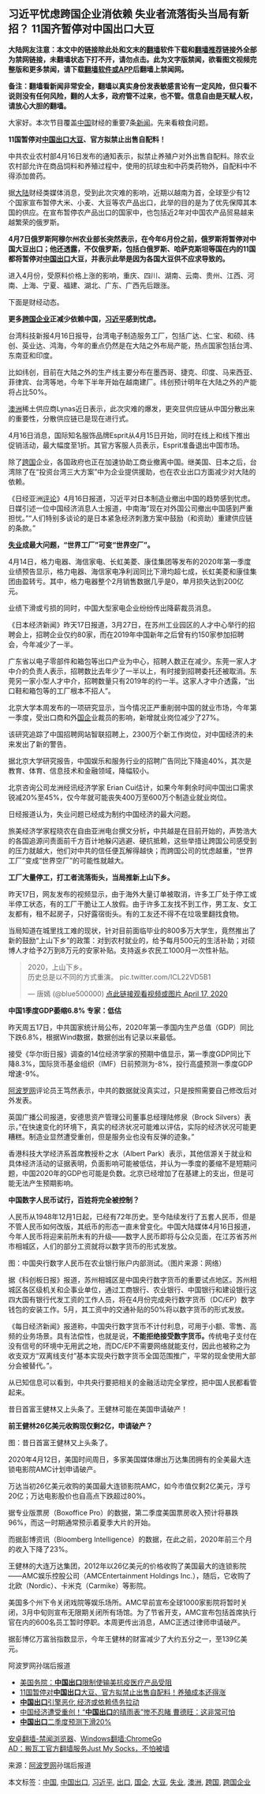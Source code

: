  <h2>习近平忧虑跨国企业消依赖 失业者流落街头当局有新招？ 11国齐暂停对中国出口大豆</h2> <p class="notice"><b>大陆网友注意：本文中的链接除此处和文末的<a href="https://github.com/bannedbook/fanqiang" >翻墙</a>软件下载和<a href="https://github.com/killgcd/justmysocks/blob/master/README.md">翻墙推荐</a>链接外全部为禁网链接，未翻墙状态下打不开，请勿点击。此为文字版禁闻，欲看图文视频完整版和更多禁闻，请下载<a href="https://github.com/bannedbook/fanqiang">翻墙软件或APP</a>后翻墙上禁闻网。</p><p>备注：翻墙看新闻非常安全，翻墙以真实身份发表敏感言论有一定风险，但只看不说则没有任何风险，翻的人太多，政府管不过来，也不管。信息自由是天赋人权，请放心大胆的翻墙。</b></p>  <div class="entry"> <p>大家好。本次节目覆盖<span class='wp_keywordlink_affiliate'><a href="https://www.bannedbook.org/" title="中国" target="_blank">中国</a></span>财经的重要7条<span class='wp_keywordlink_affiliate'><a href="https://www.bannedbook.org/" title="新闻">新闻</a></span>。先来看粮食问题。</p> <p><strong>11国暂停对<a href="https://www.bannedbook.org/bnews/tag/%E4%B8%AD%E5%9B%BD/" class="st_tag internal_tag" rel="tag" title="标签 中国 下的日志">中国</a><a href="https://www.bannedbook.org/bnews/tag/%E5%87%BA%E5%8F%A3/" class="st_tag internal_tag" rel="tag" title="标签 出口 下的日志">出口</a><a href="https://www.bannedbook.org/bnews/tag/%E5%A4%A7%E8%B1%86/" class="st_tag internal_tag" rel="tag" title="标签 大豆 下的日志">大豆</a>、官方拟禁止出售自配料！</strong></p> <p>中共农业农村部4月16日发布的通知表示，拟禁止养殖户对外出售自配料。除农业农村部允许在商品饲料和养殖过程中，使用的抗球虫和中药类药物外，自配料中不得添加兽药。</p> <p>据<span class='wp_keywordlink_affiliate'><a href="https://www.bannedbook.org/" title="大陆" target="_blank">大陆</a></span>财经类媒体消息，受到此次灾难的影响，近期以越南为首，全球至少有12个国家宣布暂停大米、小麦、大豆等农产品出口，此举的目的是为了优先保障其本国的供应。在宣布暂停农产品出口的国家中，也包括近2年对中国农产品贸易越来越繁荣的俄罗斯。</p> <p><strong>4月7日俄罗斯阿穆尔州农业部长突然表示，在今年6月份之前，俄罗斯将暂停对中国大豆出口；他还透露，不仅俄罗斯，包括白俄罗斯、哈萨克斯坦等国在内的11国都将暂停对<a href="https://www.bannedbook.org/bnews/tag/%E4%B8%AD%E5%9B%BD%E5%87%BA%E5%8F%A3/" class="st_tag internal_tag" rel="tag" title="标签 中国出口 下的日志">中国出口</a>大豆，并表示此举是因为各国大豆供不应求导致的。</strong></p> <p>进入4月份，受原料价格上涨的影响，重庆、四川、湖南、云南、贵州、江西、河南、上海、宁夏、福建、湖北、广东、广西先后跟涨。</p> <p>下面是财经动态。</p> <p><strong>更多<a href="https://www.bannedbook.org/bnews/tag/%E8%B7%A8%E5%9B%BD%E4%BC%81%E4%B8%9A/" class="st_tag internal_tag" rel="tag" title="标签 跨国企业 下的日志">跨国企业</a>正减少依赖中国，<a href="https://www.bannedbook.org/bnews/tag/%e4%b9%a0%e8%bf%91%e5%b9%b3/" class="st_tag internal_tag" rel="tag" title="标签 习近平 下的日志">习近平</a>感到忧虑。</strong></p> <p>台湾科技新报4月16日报导，台湾电子制造服务工厂，包括广达、仁宝、和硕、纬创、英业达、鸿海，今年的重点仍然是在大陆之外布局产能，热点国家包括台湾、东南亚和印度。</p> <p>比如纬创，目前在大陆之外的生产线主要分布在墨西哥、捷克、印度、马来西亚、菲律宾、台湾等地，今年下半年开始在越南建厂。纬创预计明年在大陆之外的产能将占比50%。</p> <p><a href="https://www.bannedbook.org/bnews/tag/%e6%be%b3%e6%b4%b2/" class="st_tag internal_tag" rel="tag" title="标签 澳洲 下的日志">澳洲</a>稀土供应商Lynas近日表示，此次灾难的爆发，更突显供应链从中国分散出来的重要性，分散供应链已是现在进行式。</p> <p>4月16日消息，国际知名服饰品牌Esprit从4月15日开始，同时在线上和线下推出促销活动，最大幅度至1折。其官方客服人员表示，Esprit准备退出中国市场。</p> <p>除了<a href="https://www.bannedbook.org/bnews/tag/%E8%B7%A8%E5%9B%BD/" class="st_tag internal_tag" rel="tag" title="标签 跨国 下的日志">跨国</a>企业，各国政府也正在加速协助工商业撤离中国。继美国、日本之后，台湾除了在“投资台湾三大方案”中为企业提供援助，也在农业出口方面减少对大陆的依赖。</p>  <p>《日经亚洲<span class='wp_keywordlink_affiliate'><a href="https://www.bannedbook.org/bnews/comments/" title="新闻评论" target="_blank">评论</a></span>》4月16日报道，习近平对日本制造业撤出中国的趋势感到忧虑。日媒引述一位中国经济消息人士报道，中南海“现在对外国公司撤出中国感到严重担忧。”“人们特别多谈论的是日本紧急经济刺激方案中鼓励（和资助）重建供应链的条款。”</p> <p><strong><a href="https://www.bannedbook.org/bnews/tag/%E5%A4%B1%E4%B8%9A/" class="st_tag internal_tag" rel="tag" title="标签 失业 下的日志">失业</a>成最大问题，“世界工厂”可变“世界空厂”。</strong></p> <p>4月14日，格力电器、海信家电、长虹美菱、康佳集团等发布的2020年第一季度业绩预告显示，格力电器、海信家电净利润同比下滑均超七成，长虹美菱和康佳集团由盈转亏。其中，格力电器整个2月销售数据几乎是0，单月损失达到200亿元。</p> <p>业绩下滑或亏损的同时，中国大型家电企业纷纷传出降薪裁员消息。</p> <p>《日本经济新闻》昨天17日报道，3月27日，在苏州工业园区的人才中心举行的招聘会上，招聘企业仅约80家，而在2019年中国新年之后曾有约150家参加招聘会，今年减少了一半。</p> <p>广东省以电子零部件和箱包等出口产业为中心，招聘人数正在减少。东莞一家人才中介的负责人表示，招聘数比去年少了一半以上，有时接到招聘委托还被取消。东莞另一家小型人才中介，招聘数量只有2019年的约一半。这家人才中介透露，“出口鞋和箱包等的工厂根本不招人”。</p> <p>北京大学本周发布的一项研究显示，当今情况正严重削弱中国的就业市场，今年第一季度，受出口商和外<a href="https://www.bannedbook.org/bnews/tag/%E5%9B%BD%E4%BC%81/" class="st_tag internal_tag" rel="tag" title="标签 国企 下的日志">国企</a>业裁员的影响，新增就业岗位减少了27%。</p> <p>该研究追踪了中国招聘网站智联招聘上，2300万个新工作岗位，对中国经济的未来发出了新的警告。</p> <p>据北京大学研究报告，中国娱乐和服务行业的招聘广告同比下降逾40%，其次是教育、体育、信息技术和金融领域，降幅较小。</p> <p>北京咨询公司龙洲经讯经济学家 Erian Cui估计，如果今年剩余时间中国出口需求锐减20%至45%，仅今年就可能丧失400万至600万个制造业就业岗位。</p> <p>日经报道认为，失业问题已经成为制约中国经济的最大问题。</p> <p>旅美经济学家程晓农在自由亚洲电台撰文分析<strong>，</strong>中共越是在目前开始的，声势浩大的各国追源问责面前千方百计地躲闪逃避、硬抗抵赖，这些举措让跨国公司感受到的压力就越大，他们对中共的信任便瓦解得越快；而跨国公司的忧虑越重，“世界工厂”变成“世界空厂”的可能性就越大。</p> <p><strong>工厂大量停工，打工者流落街头，当局推新上山下乡。</strong></p>  <p>昨天17日，网友发布的视频显示，由于海外大量订单被取消，许多工厂处于停工或半停工状态，有的工厂干脆让工人放假。由于许多工友找不到工作，男工友、女工友都有，租不起房子，只好露宿街头。有的工友还不得不在垃圾里翻找食物。</p> <p>当局知道在城里找工难的现状，针对目前面临毕业的800多万大学生，竟然推出了新的鼓励“上山下乡”的政策：对到农村就业的，给予每月500元的生活补助；对硕博人才给予2万到8万元的安家补贴。支持返乡农民工1000月一次性补贴。</p> <blockquote> <p dir="ltr" lang="zh">2020，上山下乡。<br />历史总是以不同的方式重演。 pic.twitter.com/ICL22VD5B1</p> <p>— 唐嫣 (@blue500000) <a href="https://twitter.com/blue500000/status/1250952966174982146?ref_src=twsrc%5Etfw">点此链接观看视频或图片 April 17, 2020</a></p></blockquote> <p><strong>中国1季度GDP萎缩6.8% 专家：低估</strong></p> <p>昨天周五17日，中共国家统计局公布，2020年第一季国内生产总值（GDP）同比下跌6.8%，根据Wind数据，数据创出有记录以来最低。</p> <p>接受《华尔街日报》调查的14位经济学家的预期中值显示，第一季度GDP同比下降8.3%，国际货币基金组织（IMF）日前预测为-8%，投行高盛预测一季度GDP增速-9%。</p> <p><span class='wp_keywordlink_affiliate'><a href="https://www.aboluowang.com/" title="阿波罗网" target="_blank">阿波罗网</a></span>评论员王笃然表示，中共的数据就没真实过，只是按照需要自己修改后对外发表。</p> <p>英国广播公司报道，安德思资产管理公司董事总经理陆修泉（Brock Silvers）表示，&#8221;在快速变化的环境下，真实的经济状况可能难以评估，实际的经济状况可能更糟糕。制造业显然遭受重创，但是服务业也没有反弹的迹象。&#8221;</p> <p>香港科技大学经济系首席教授朴之水（Albert Park）表示，其他信源关于就业和具体经济活动的证据表明，负面影响可能被低估，并认为一季度的萎缩不是短期问题，中国2020年的GDP也可能是负数。北京已经增加了在基建上的支出，但是可能无法产生预期影响。</p> <p><strong>中国数字人民币试行，百姓将完全被控制？</strong></p> <p>人民币从1948年12月1日起，已经有72年历史。至今陆续发行了五套人民币，但是不管人民币如何改版，其纸币的形态一直未曾变化。中国大陆媒体4月16日报道，今年人民币将迎来前所未有的升级——数字人民币即将与公众见面，在江苏省苏州市相城区，人们的部分工资就将以数字货币的形式发放。</p> <p>图：中国央行数字人民币在农业银行账户内部测试。（图片来源：网络）</p>  <p>据《科创板日报》报道，苏州相城区是中国央行数字货币的重要试点地区。苏州相城区各区级机关和企事业单位，通过工商银行、农业银行、中国银行和建设银行这四大国有银行代发工资的工作人员，将在4月份完成央行数字货币（DC/EP）数字钱包的安装工作。5月，其工资中的交通补贴的50%将以数字货币的形式发放。</p> <p>《每日经济新闻》报道称，中国央行数字货币不计付利息，可用于小额、零售、高频的业务场景。具有法偿性，也就是说，<strong>不能拒绝接受数字货币。</strong>传统电子支付在没有信号的环境中无用武之地，而DC/EP不需要网络就能支付，因此也被称之为收支双方“双离线支付”基本实现央行数字货币全国范围推广，平常的现金使用大部分会被替代。”。</p> <p>从已知信息可以看到，中共央行要把相关的金融活动完全掌控，把中国人民都看管起来。</p> <p>昔日首富王健林又上头条了。王健林可能在美国申请破产！</p> <p><strong>前王健林26亿美元收购现仅剩2亿，申请破产？</strong></p> <p>图：昔日首富王健林又上头条了。</p> <p>2020年4月12日，美国时间周日，多家美国媒体爆出万达集团拥有的全美最大连锁电影院AMC计划申请破产。</p> <p>万达当初26亿美元收购的美国最大连锁影院AMC，如今市值仅剩2亿美元，浮亏20亿；万达电影股价也自高点下跌超过80%。</p> <p>据专业版票房（Boxoffice Pro）的数据，第二季度美国票房收入预计将暴跌96%，而这一时期通常预示着夏季大片的开始。</p> <p>而据彭博资讯（Bloomberg Intelligence）的数据，在此之前，2020年前三个月的收入下降了23%。</p> <p>王健林的大连万达集团，2012年以26亿美元的价格收购了美国最大的连锁影院——AMC娱乐控股公司（AMCEntertainment Holdings Inc.），随后，它收购了北欧（Nordic）、卡米克（Carmike）等影院。</p> <p>美国多个州下令关闭戏院等娱乐场所。AMC早前宣布全球1000家影院将暂时关闭，3月中旬则宣布无限期关闭所有场馆。为了节省开支，AMC宣布包括首席执行官在内的600名员工暂时停职。本周更传出消息，AMC正透过律师申请破产。</p> <p>据彭博亿万富翁指数显示，今年王健林的财富减少了大约五分之一，至139亿美元。</p>  <p>阿波罗网孙瑞后报道</p> <ul class='op-related-articles' title='相关阅读'> <li><a href='https://www.bannedbook.org/bnews/headline/20200418/1314509.html' target='_blank'>美国务院：<b>中国出口</b>限制使输美抗疫医疗产品受阻</a></li> <li><a href='https://www.bannedbook.org/bnews/finance/20200417/1314306.html' target='_blank'>11国暂停对<b>中国出口</b>大豆、官方拟禁止出售自配料！养殖成本还得涨</a></li> <li><a href='https://www.bannedbook.org/bnews/comments/20200416/1313386.html' target='_blank'><b>中国出口</b>引擎恶化 经济或依赖债务拉动</a></li> <li><a href='https://www.bannedbook.org/bnews/topimagenews/20200414/1312228.html' target='_blank'>中国经济遭受重创！“<b>中国出口</b>的晴雨表”惨不忍睹 曹德旺：这非常可怕</a></li> <li><a href='https://www.bannedbook.org/bnews/headline/20200414/1311832.html' target='_blank'><b>中国出口</b>二季度预测下滑20%</a></li> </ul> <div class="texttj"> <a href="https://github.com/bannedbook/fanqiang/wiki/%E5%AE%89%E5%8D%93%E7%BF%BB%E5%A2%99-%E7%A6%81%E9%97%BB%E6%B5%8F%E8%A7%88%E5%99%A8" target="_blank">安卓翻墙-禁闻浏览器</a>、<a href="https://github.com/bannedbook/fanqiang/wiki/Chrome%E4%B8%80%E9%94%AE%E7%BF%BB%E5%A2%99%E5%8C%85" target="_blank">Windows翻墙:ChromeGo</a><br/> <a href="https://github.com/killgcd/justmysocks/blob/master/README.md" target="_blank">AD：搬瓦工官方翻墙服务Just My Socks，不怕被墙</a> </div><p> 来源：<a href="https://www.aboluowang.com/2020/0418/1438673.html" target="_blank">阿波罗网</a>孙瑞后报道 </p><a name='sharetosocial'></a>           </div><!--END ENTRY--> <div class="postfooter"> <div>本文标签：<a href="https://www.bannedbook.org/bnews/tag/%E4%B8%AD%E5%9B%BD/" rel="tag">中国</a>, <a href="https://www.bannedbook.org/bnews/tag/%E4%B8%AD%E5%9B%BD%E5%87%BA%E5%8F%A3/" rel="tag">中国出口</a>, <a href="https://www.bannedbook.org/bnews/tag/%e4%b9%a0%e8%bf%91%e5%b9%b3/" rel="tag">习近平</a>, <a href="https://www.bannedbook.org/bnews/tag/%E5%87%BA%E5%8F%A3/" rel="tag">出口</a>, <a href="https://www.bannedbook.org/bnews/tag/%E5%9B%BD%E4%BC%81/" rel="tag">国企</a>, <a href="https://www.bannedbook.org/bnews/tag/%E5%A4%A7%E8%B1%86/" rel="tag">大豆</a>, <a href="https://www.bannedbook.org/bnews/tag/%E5%A4%B1%E4%B8%9A/" rel="tag">失业</a>, <a href="https://www.bannedbook.org/bnews/tag/%e6%be%b3%e6%b4%b2/" rel="tag">澳洲</a>, <a href="https://www.bannedbook.org/bnews/tag/%E8%B7%A8%E5%9B%BD/" rel="tag">跨国</a>, <a href="https://www.bannedbook.org/bnews/tag/%E8%B7%A8%E5%9B%BD%E4%BC%81%E4%B8%9A/" rel="tag">跨国企业</a></div>  </div><!--END POSTFOOTER--> 